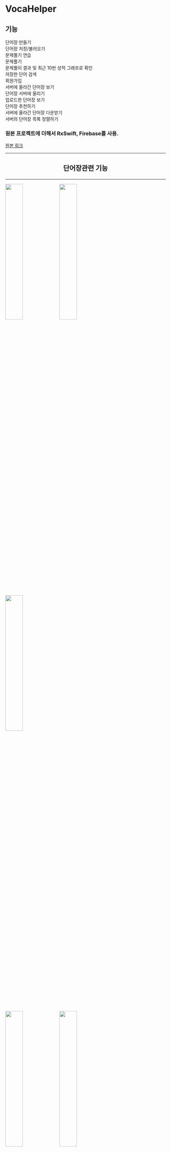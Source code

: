 # VocaHelper

## 기능
단어장 만들기  
단어장 저장/불러오기    
문제풀기 연습  
문제풀기  
문제풀이 결과 및 최근 10번 성적 그래프로 확인  
저장한 단어 검색    
회원가입    
서버에 올라간 단어장 보기    
단어장 서버에 올리기  
업로드한 단어장 보기  
단어장 추천하기  
서버에 올라간 단어장 다운받기    
서버의 단어장 목록 정렬하기  

### 원본 프로젝트에 더해서 RxSwift, Firebase를 사용.
[원본 링크](https://github.com/JD-man/VocaHelperOrigin)  



---
##  <p align="center">__단어장관련 기능__</p>
---

<img src="https://img1.daumcdn.net/thumb/R1280x0/?scode=mtistory2&fname=https%3A%2F%2Fblog.kakaocdn.net%2Fdn%2F2i3If%2FbtraTbRRwz1%2FrD4SQgbQ2fkFK0GCu69tp0%2Fimg.gif" width="33%"> <img src="https://img1.daumcdn.net/thumb/R1280x0/?scode=mtistory2&fname=https%3A%2F%2Fblog.kakaocdn.net%2Fdn%2Feym7BS%2FbtraNx2vgKs%2F6uGPlFsToRTOlvkqNAgqh0%2Fimg.gif" width="33%"> <img src="https://img1.daumcdn.net/thumb/R1280x0/?scode=mtistory2&fname=https%3A%2F%2Fblog.kakaocdn.net%2Fdn%2FXkR42%2FbtraXXrXc8J%2Fy7bmCJ9uDPN2xvDSpKbPw0%2Fimg.gif" width="33%">

<img src="https://img1.daumcdn.net/thumb/R1280x0/?scode=mtistory2&fname=https%3A%2F%2Fblog.kakaocdn.net%2Fdn%2FbR1Dzf%2FbtraVE7A4Et%2FgPWJXKMTLQyB3QXzu7sai1%2Fimg.gif" width="33%"> <img src="https://img1.daumcdn.net/thumb/R1280x0/?scode=mtistory2&fname=https%3A%2F%2Fblog.kakaocdn.net%2Fdn%2FbAkdGA%2FbtraSXUm0Yo%2FiySup1JXY5XYtePCIk7FZK%2Fimg.gif" width="33%"> <img src="https://img1.daumcdn.net/thumb/R1280x0/?scode=mtistory2&fname=https%3A%2F%2Fblog.kakaocdn.net%2Fdn%2FbjscdF%2Fbtra09TbBPD%2FRvbkFjTTIVcK7Dr8zHlEEk%2Fimg.gif" width="33%">

---
## <p align="center">__저장한 단어찾기__</p>
---
<p align="center"><img src="https://blog.kakaocdn.net/dn/6YIul/btraVDU3huq/HHk5pViQ2LehGOTf3x1aH1/img.gif" width="33%"></p>

---
## <p align="center">__단어장 다운받기 및 회원가입, 로그인__</p>
---